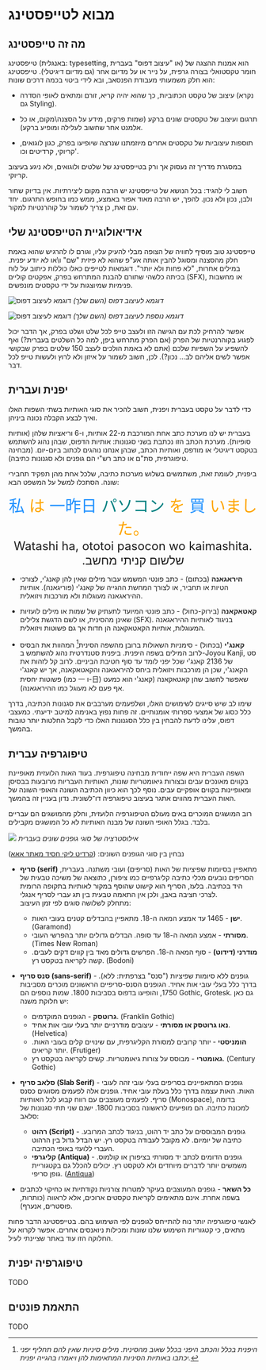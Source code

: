 <style>
    .jpbox {text-align: center; direction: ltr; font-size: 2rem;}
    .jpbox .kanji {color: dodgerblue;}
    .jpbox .hira {color: orange;}
    .jpbox .kata {color: teal;}
    .jpbox .romaji {display: block; font-size: 0.75em;}
    .jpbox .hebrew {display: block; font-size: 0.75em; direction: rtl;}
</style>

# מבוא לטייפסטינג

## מה זה טייפסטינג
טייפסטינג (באנגלית: typesetting, או "עיצוב דפוס" בעברית)
הוא אמנות ההצגה של חומר טקסטואלי בצורה גרפית,
על נייר או על מדיום אחר
(גם מדיום דיגיטלי).
טייפסטינג הוא חלק משמעותי מעבודת הפנסאב, ובא לידי ביטוי בכמה דרכים שונות:

- עיצוב של טקסט הכתוביות,
כך שהוא יהיה קריא, זורם ומתאים לאופי הסדרה
(נקרא גם Styling).

- תרגום ועיצוב של טקסטים שונים ברקע
(שמות פרקים, מידע על הסצנה\מקום,
או כל אלמנט אחר שחשוב לעלילה ומופיע ברקע).

- תוספות עיצוביות של טקסטים אחרים מיוזמתנו
שנרצה שיופיעו בפרק,
כגון לוגואים, קריוקי, קרדיטים וכו'.

במסגרת מדריך זה נעסוק אך ורק בטייפסטינג של שלטים ולוגואים,
ולא ניגע בעיצוב קריוקי.

חשוב לי להגיד:
בכל הנושא של טייפסטינג יש הרבה מקום ליצירתיות.
אין בדיוק שחור ולבן, נכון ולא נכון.
להפך, יש הרבה מאוד אפור באמצע, ממש כמו בחופש התרגום.
יחד עם זאת, כן צריך לשמור על קוהרנטיות למקור.

## אידיאולוגיית הטייפסטינג שלי

טייפסטינג טוב מוסיף לחוויה של הצופה
מבלי להעיק עליו,
וגורם לו להרגיש שהוא באמת חלק מהסצנה ומסוגל להבין אותה
אע"פ שהוא לא פיזית "שם" ו\או לא יודע יפנית.
במילים אחרות, "לא פחות ולא יותר".
דוגמאות לטייפים כאלו כוללות
כיתוב על לוח בכיתה כלשהי שתורם להבנת המתרחש בפרק,
אפקטים קוליים (SFX),
או מחשבות פנימיות שמיוצגות על ידי טקסטים מונפשים.

![דוגמא לעיצוב דפוס](images/ts-example-01.png)
*דוגמא לעיצוב דפוס
(השם שלך)*

![דוגמא לעיצוב דפוס](images/ts-example-02.png)
*דוגמא נוספת לעיצוב דפוס
(השם שלך)*

אפשר להרחיק לכת עם הגישה הזו ולעצב טייפ לכל שלט ושלט בפרק,
אך הדבר יכול לפגוע בקוהרנטיות של הפרק
(אם הפרק מתרחש ביפן, למה כל השלטים בעברית?)
ואף להשפיע על השפיות שלכם
(אתם לא באמת הולכים לעצב 150 שלטים בפרק שבקושי אפשר לשים אליהם לב... נכון?).
לכן, חשוב לשמור על איזון
ולא לרוץ ולעשות טייפ לכל דבר.

## יפנית ועברית
כדי לדבר על טקסט בעברית ויפנית,
חשוב להכיר את סוגי האותיות בשתי השפות האלו
ואיך לבצע הקבלה נכונה ביניהן.

בעברית יש לנו מערכת כתב אחת
המורכבת מ-22 אותיות, ו-6 וריאציות שלהן
(אותיות סופיות).
מערכת הכתב הזו נכתבת בשני סגנונות:
אותיות הדפוס,
שבהן נהוג להשתמש בטקסט דיגיטלי או מודפס,
ואותיות הכתב,
שבהן אנחנו נוהגים לכתוב ביום-יום.
(מבחינה טיפוגרפית, סת"ם או כתב רש"י הם גופנים ולא סגנונות כתיבה).

ביפנית, לעומת זאת, משתמשים בשלוש מערכות כתיבה,
שלכל אחת מהן תפקיד תחבירי שונה.
הסתכלו למשל על המשפט הבא:

<div class="jpbox">
    <span class="kanji">私</span>
    <span class="hira">は</span>
    <span class="kanji">一昨日</span>
    <span class="kata">パソコン</span>
    <span class="hira">を</span>
    <span class="kanji">買</span>
    <span class="hira">いました。</span>
    <span class="romaji">Watashi ha, ototoi pasocon wo kaimashita.</span>
    <span class="hebrew">שלשום קניתי מחשב.</span>
</div>

- **היראגאנה** (בכתום) -
כתב פונטי המשמש עבור מילים שאין להן קאנג'י,
לצורכי הטיות או תחביר,
או לצורך המחשת ההגייה של קאנג'י (פוריגאנה).
אותיות ההיראגאנה מעוגלות ולא מורכבות ויזואלית.

- **קאטאקאנה** (בירוק-כחול) -
כתב פונטי המיועד לתעתיק של שמות
או מילים לועזיות שאינן מהסינית,
או לשם הדגשת צלילים (SFX).
בניגוד לאותיות ההיראגאנה המעוגלות,
אותיות הקאטאקאנה הן חדות
אך גם פשוטות ויזואלית.

- **קאנג'י** (בכחול) -
סימניות השאולות ברובן מהשפה הסינית[^chinese-japanese]
המהוות את הבסיס לרוב המילים בשפה היפנית.
ביפנית סטנדרטית נהוג להשתמש ב-Joyou Kanji,
סט של 2136 קאנג'י שכל יפני לומד עד סוף חטיבת הביניים.
לרוב קל לזהות את הקאנג'י,
שכן הן מורכבות ויזואלית ביחס להיראגאנה והקאטאקאנה,
אך יש קאנג'י פשוטות יחסית (כמו 一 ו-日)
שאפשר לחשוב שהן קאטאקאנה
(קאנג'י הוא כמעט אף פעם לא מעוגל כמו ההיראגאנה).

שימו לב שיש סייגים לשימושים האלו,
ושלפעמים מערבבים את סגנונות הכתיבה,
בדרך כלל כסוג של אמצעי ספרותי אומנותיים.
זה פחות נפוץ באנימה למיטב ידיעתי.
כמעצבי דפוס,
עלינו לדעת להבחין בין כלל הסגנונות האלו
כדי לקבל החלטות יותר טובות בהמשך.

## טיפוגרפיה עברית
השפה העברית היא שפה ייחודית מבחינה טיפוגרפית.
בעוד האות הלועזית מאופיינת בקווים מאונכים עבים
ובצורות גיאומטריות שונות,
האותיות העבריות מרובעות בבסיסן
ומאופיינות בקווים אופקיים עבים.
נוסף לכך הוא
כיוון הכתיבה השונה והאופי השונה של האות העברית מהווים אתגר בעיצוב טיפוגרפיה דו־לשונית.
נדון בעניין זה בהמשך.

רוב המושגים המוכרים באים מעולם הטיפוגרפיה הלועזית,
וחלק מהמושגים הם עבריים בלבד.
בגלל האופי השונה של מבנה האותיות לא כל המושגים מקבילים.

![](https://alefalefalef.co.il/wp-content/uploads/2013/02/1-classification.jpg)
*אילוסטרציה של סוגי גופנים שונים בעברית*

נבחין בין סוגי הגופנים השונים: ([קרדיט ליקי חסיד מאתר אאא](https://alefalefalef.co.il/%D7%A1%D7%99%D7%95%D7%95%D7%92-%D7%92%D7%95%D7%A4%D7%A0%D7%99%D7%9D/))

- **סריף (serif)**
מתאפיין בסיומות שפיציות של האות (סריפים) ועובי משתנה.
בעברית, הסריפים נובעים מכלי כתיבה קליגרפיים כמו ציפורן,
כתוצאה של משיכה טבעית של היד בכתיבה.
בלעז,
הסריף הוא קישוט שהוסף במקור לאותיות בתקופה הרומית לצרכי חציבה באבן,
ולכן אין התאמה טבעית בין תג עברי לסריף אנגלי. \
מתחלק לשלושה סוגים לפי זמן העיצוב:
    - **ישן** -
    1465 עד אמצע המאה ה-18.
     מתאפיין בהבדלים קטנים בעובי האות.
     (Garamond)
    - **מסורתי** - 
    אמצע המאה ה-18 עד סופה.
    הבדלים גדולים יותר בהפרשי העובי.
    (Times New Roman)
    - **מודרני (דידוט)** - 
    סוף המאה ה-18. הפרשים גדולים מאד בין קווים דקים לעבים.
    קשה לקריאה בטקסט רץ.
    (Bodoni)

- **סנס סריף (sans-serif)** -
גופנים ללא סיומות שפיציות ("סנס" בצרפתית: ללא).
בדרך כלל בעלי עובי אות אחיד.
הגופנים הסנס-סריפיים הראשונים מוכרים מסביבות 1750,
והופיעו בדפוס בסביבות 1800.
שמות נוספים הם Gothic, Grotesk.
גם כאן יש חלוקת משנה:
    - **גרוטסק** -
    הגופנים המוקדמים.
    (Franklin Gothic)
    - **נאו גרוטסק או מסורתי** -
    עיצובים מודרניים יותר בעלי עובי אות אחיד.
    (Helvetica)
    - **הומניסטי** -
    יותר קרובים למסורת הקליגרפית, עם שינויים קלים בעובי האות.
    יותר קריאים.
    (Frutiger)
    - **גאומטרי** - מבוסס על צורות גיאומטריות. קשים לקריאה בטקסט רץ.
    (Century Gothic)


- **סלאב סריף (Slab Serif)** -
גופנים המתאפיינים בסריפים בעלי עובי זהה לעובי האות. האות עצמה בדרך כלל בעלת עובי אחיד. גופנים אלה לפעמים מסווגים כסנס סריף. לפעמים מעוצבים עם רווח קבוע לכל האותיות (Monospace), בדומה למכונת כתיבה. הם מופיעים לראשונה בסביבות 1800.
ישנם שני תתי סגנונות של סלאב:
    - **רהוט (Script)** - גופנים המבוססים על כתב יד רהוט, בניגוד לכתב המרובע. כתיבה של יומיום. לא מקובל לעבודה בטקסט רץ. יש הבדל גדול בין הרהוט העברי ללועזי באופי הכתיבה.
    - **קליגרפי (Antiqua)** - גופנים הדומים לכתב יד מסורתי בציפורן או קולמוס. משמשים יותר לדברים מיוחדים ולא לטקסט רץ. יכולים להכלל גם בקטגוריית גופן סריפי. ([Antiqua](https://en.wikipedia.org/wiki/Antiqua_(typeface_class)))

- **כל השאר** - גופנים המעוצבים בעיקר למטרות צורניות נקודתיות או כחיקוי לכתבים בשפה אחרת. אינם מתאימים לקריאת טקסטים ארוכים, אלא לראווה (כותרות, פוסטרים, אנערף).

לאנשי טיפוגרפיה יותר נוח להתייחס לגופנים לפי השימוש בהם.
בטייפסטינג הדבר פחות מתאים,
כי קטגוריות השימוש שלנו שונות ומכילות ניואנסים אחרים.
אפשר לקרוא על החלוקה הזו עוד באתר שציינתי לעיל.

<!---
אולי שווה להכניס לפה אילוסטרציה של הגופנים לעיל
וגם גופנים דומים בעברית
אילוסטרציית SVG יכולה ממש להתאים
-->

## טיפוגרפיה יפנית

TODO

## התאמת פונטים

TODO

[^chinese-japanese]: *היפנית בכלל והכתב היפני בכלל שאוב מהסינית.
מילים סיניות שאין להם תחליף יפני יכתבו באותיות הסיניות המתאימות להן
ויאמרו בהגייה יפנית.*
